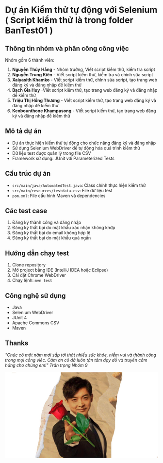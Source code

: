 # Dự án Kiểm thử tự động với Selenium ( Script kiểm thử là trong folder BanTest01 )

## Thông tin nhóm và phân công công việc
Nhóm gồm 6 thành viên:
1. **Nguyễn Thúy Hằng** - Nhóm trưởng, Viết script kiểm thử, kiểm tra script
2. **Nguyễn Trung Kiên** - Viết script kiểm thử, kiểm tra và chỉnh sửa script
3. **Xaiyasith Khamko** - Viết script kiểm thử, chỉnh sửa script, tạo trang web đăng ký và đăng nhập để kiểm thử
4. **Bạch Gia Huy** -Viết script kiểm thử, tạo trang web đăng ký và đăng nhập để kiểm thử
5. **Triệu Thị Hồng Thương** - Viết script kiểm thử, tạo trang web đăng ký và đăng nhập để kiểm thử
6. **Keobounthone Khampasong** - Viết script kiểm thử, tạo trang web đăng ký và đăng nhập để kiểm thử



## Mô tả dự án
- Dự án thực hiện kiểm thử tự động cho chức năng đăng ký và đăng nhập
- Sử dụng Selenium WebDriver để tự động hóa quá trình kiểm thử
- Dữ liệu test được quản lý trong file CSV
- Framework sử dụng: JUnit với Parameterized Tests

## Cấu trúc dự án
- `src/main/java/AutomatedTest.java`: Class chính thực hiện kiểm thử
- `src/main/resources/testdata.csv`: File dữ liệu test
- `pom.xml`: File cấu hình Maven và dependencies

## Các test case
1. Đăng ký thành công và đăng nhập
2. Đăng ký thất bại do mật khẩu xác nhận không khớp
3. Đăng ký thất bại do email không hợp lệ
4. Đăng ký thất bại do mật khẩu quá ngắn

## Hướng dẫn chạy test
1. Clone repository
2. Mở project bằng IDE (IntelliJ IDEA hoặc Eclipse)
3. Cài đặt Chrome WebDriver
4. Chạy lệnh: `mvn test`

## Công nghệ sử dụng
- Java
- Selenium WebDriver
- JUnit 4
- Apache Commons CSV
- Maven

## Thanks
_"Chúc cô một năm mới sắp tới thật nhiều sức khỏe, niềm vui và thành công trong mọi công việc. Cảm ơn cô đã luôn tận tâm dạy dỗ và truyền cảm hứng cho chúng em!"_
_Trân trọng_
_Nhóm 9_

![Thanks](meme.jpg)
